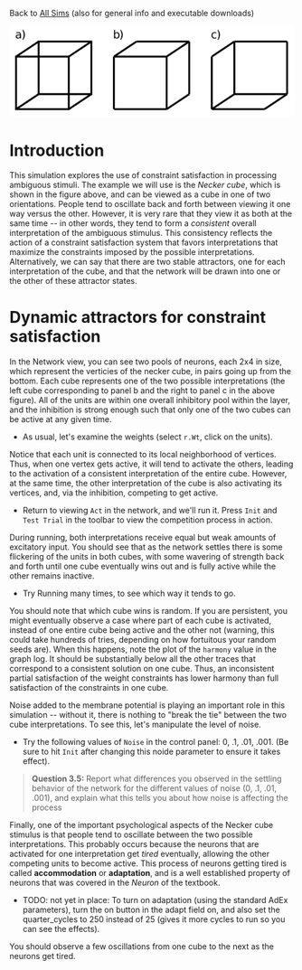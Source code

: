 Back to [All Sims](https://github.com/CompCogNeuro/sims) (also for general info and executable downloads)

![The Necker Cube](fig_necker_cube.png?raw=true "The Necker Cube")

# Introduction

This simulation explores the use of constraint satisfaction in processing ambiguous stimuli. The example we will use is the *Necker cube*, which is shown in the figure above, and can be viewed as a cube in one of two orientations. People tend to oscillate back and forth between viewing it one way versus the other. However, it is very rare that they view it as both at the same time -- in other words, they tend to form a *consistent* overall interpretation of the ambiguous stimulus. This consistency reflects the action of a constraint satisfaction system that favors interpretations that maximize the constraints imposed by the possible interpretations. Alternatively, we can say that there are two stable attractors, one for each interpretation of the cube, and that the network will be drawn into one or the other of these attractor states.

# Dynamic attractors for constraint satisfaction

In the Network view, you can see two pools of neurons, each 2x4 in size, which represent the verticies of the necker cube, in pairs going up from the bottom. Each cube represents one of the two possible interpretations (the left cube corresponding to panel b and the right to panel c in the above figure). All of the units are within one overall inhibitory pool within the layer, and the inhibition is strong enough such that only one of the two cubes can be active at any given time.

* As usual, let's examine the weights (select `r.Wt`, click on the units). 

Notice that each unit is connected to its local neighborhood of vertices. Thus, when one vertex gets active, it will tend to activate the others, leading to the activation of a consistent interpretation of the entire cube. However, at the same time, the other interpretation of the cube is also activating its vertices, and, via the inhibition, competing to get active.

* Return to viewing `Act` in the network, and we'll run it. Press `Init` and `Test Trial` in the toolbar to view the competition process in action.

During running, both interpretations receive equal but weak amounts of excitatory input. You should see that as the network settles there is some flickering of the units in both cubes, with some wavering of strength back and forth until one cube eventually wins out and is fully active while the other remains inactive.

* Try Running many times, to see which way it tends to go. 

You should note that which cube wins is random. If you are persistent, you might eventually observe a case where part of each cube is activated, instead of one entire cube being active and the other not (warning, this could take hundreds of tries, depending on how fortuitous your random seeds are). When this happens, note the plot of the `harmony` value in the graph log. It should be substantially below all the other traces that correspond to a consistent solution on one cube. Thus, an inconsistent partial satisfaction of the weight constraints has lower harmony than full satisfaction of the constraints in one cube.

Noise added to the membrane potential is playing an important role in this simulation -- without it, there is nothing to "break the tie" between the two cube interpretations. To see this, let's manipulate the level of noise.

* Try the following values of `Noise` in the control panel: 0, .1, .01, .001.  (Be sure to hit `Init` after changing this noide parameter to ensure it takes effect).

> **Question 3.5:** Report what differences you observed in the settling behavior of the network for the different values of noise (0, .1, .01, .001), and explain what this tells you about how noise is affecting the process

Finally, one of the important psychological aspects of the Necker cube stimulus is that people tend to oscillate between the two possible interpretations. This probably occurs because the neurons that are activated for one interpretation get *tired* eventually, allowing the other competing units to become active. This process of neurons getting tired is called **accommodation** or **adaptation**, and is a well established property of neurons that was covered in the *Neuron* of the textbook.

* TODO: not yet in place: To turn on adaptation (using the standard AdEx parameters), turn the on button in the adapt field on, and also set the quarter_cycles to 250 instead of 25 (gives it more cycles to run so you can see the effects). 

You should observe a few oscillations from one cube to the next as the neurons get tired.

